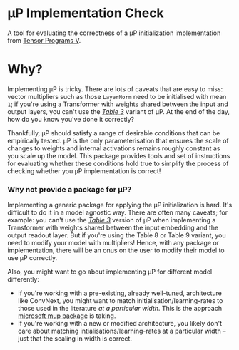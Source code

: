 # µP Implementation Check
A tool for evaluating the correctness of a µP initialization implementation from [Tensor Programs V](https://arxiv.org/abs/2203.03466).

# Why?
Implementing µP is tricky. There are lots of caveats that are easy to miss: vector multipliers such as those `LayerNorm` need to be initialised with mean `1`; if you're using a Transformer with weights shared between the input and output layers, you can't use the *[Table 3](https://arxiv.org/pdf/2203.03466.pdf)* variant of µP. At the end of the day, how do you know you've done it correctly?

Thankfully, µP should satisfy a range of desirable conditions that can be empirically tested.
µP is the only parameterisation that ensures the scale of changes to weights and internal activations remains roughly constant as you scale up the model.
This package provides tools and set of instructions for evaluating whether these conditions hold true to simplify the process of checking whether you µP implementation is correct!

### Why not provide a package for µP?
Implementing a generic package for applying the µP initialization is hard. It's difficult to do it in a model agnostic way. There are often many caveats; for example: you can't use the *[Table 3](https://arxiv.org/pdf/2203.03466.pdf)* version of µP when implementing a Transformer with weights shared between the input embedding and the output readout layer. But if you're using the Table 8 or Table 9 variant, you need to modify your model with multipliers! Hence, with any package or implementation, there will be an onus on the user to modify their model to use µP correctly.

Also, you might want to go about implementing µP for different model differently:
- If you're working with a pre-existing, already well-tuned, architecture like ConvNext, you might want to match initialisation/learning-rates to those used in the literature _at a particular width_. This is the approach [microsoft mup package](https://github.com/microsoft/mup) is taking.
- If you're working with a new or modified architecture, you likely don't care about matching intialisations/learning-rates at a particular width – just that the scaling in width is correct.

